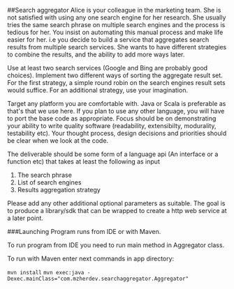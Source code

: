 ##Search aggregator
Alice is your colleague in the marketing team. She is not satisfied with using any one search engine for her research.
She usually tries the same search phrase on multiple search engines and the process is tedious for her. 
You insist on automating this manual process and make life easier for her. i.e you decide to build a service that 
aggregates search results from multiple search services. She wants to have different strategies to combine the results, 
and the ability to add more ways later.

Use at least two search services (Google and Bing are probably good choices). 
Implement two different ways of sorting the aggregate result set. 
For the first strategy, a simple round robin on the search engines result sets would suffice. 
For an additional strategy, use your imagination.

Target any platform you are comfortable with. Java or Scala is preferable as that's that we use here. 
If you plan to use any other language, you will have to port the base code as appropriate. 
Focus should be on demonstrating your ability to write quality software (readability, extensibilty, modurality, testability etc). 
Your thought process, design decisions and priorities should be clear when we look at the code.

The deliverable should be some form of a language api (An interface or a function etc) that takes at least the following as input
1. The search phrase
2. List of search engines
3. Results aggregation strategy

Please add any other additional optional parameters as suitable. 
The goal is to produce a library/sdk that can be wrapped to create a http web service at a later point.

###Launching
Program runs from IDE or with Maven.

To run program from IDE you need to run main method in Aggregator class.

To run with Maven enter next commands in app directory:

`mvn install`
`mvn exec:java -Dexec.mainClass="com.mzherdev.searchaggregator.Aggregator"`

